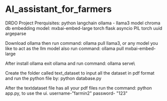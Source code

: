 # AI_assistant_for_farmers
DRDO Project Prerquisites:
python
langchain
ollama - llama3 model
chroma db
embedding model: mxbai-embed-large
torch
flask
asyncio
PIL
torch
uuid
argeparse

Download ollama then run command: ollama pull llama3, or any model you like to act as the llm model also run command: ollama pull mxbai-embed-large

After install ollama exit ollama and run command: ollama serve\

Create the folder called text_dataset to input all the dataset in pdf format and run the python file by: python database.py

After the textdataset file has all your pdf files run the command: python app.py, to use the ui. username-"farmin2" password- "123"
